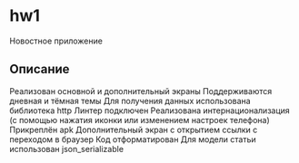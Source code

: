 # hw1

Новостное приложение

## Описание

Реализован основной и дополнительный экраны
Поддерживаются дневная и тёмная темы
Для получения данных использована библиотека http
Линтер подключен
Реализована интернационализация (с помощью нажатия иконки или изменением настроек телефона)
Прикреплён apk
Дополнительный экран с открытием ссылки с переходом в браузер
Код отформатирован
Для модели статьи использован json_serializable

